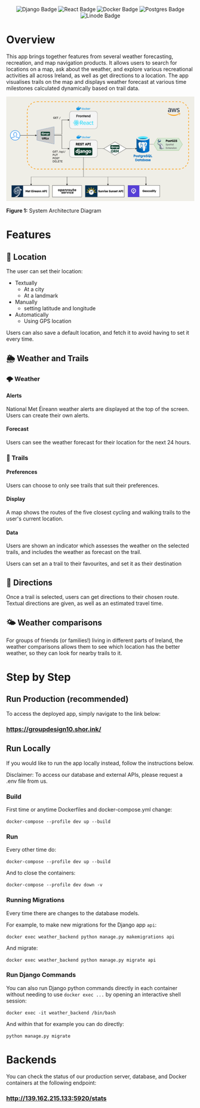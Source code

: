<p align="center"> <img src="https://img.shields.io/badge/Backend-Django-green?style=for-the-badge&logo=django&logoColor=white" alt="Django Badge"/> <img src="https://img.shields.io/badge/Frontend-React-blue?style=for-the-badge&logo=react&logoColor=white" alt="React Badge"/> <img src="https://img.shields.io/badge/Containerized-Docker-2496ED?style=for-the-badge&logo=docker&logoColor=white" alt="Docker Badge"/> <img src="https://img.shields.io/badge/Database-PostgreSQL-316192?style=for-the-badge&logo=postgresql&logoColor=white" alt="Postgres Badge"/> <img src="https://img.shields.io/badge/Hosted-Linode-00A95C?style=for-the-badge&logo=linode&logoColor=white" alt="Linode Badge"/> </p>

# Overview

This app brings together features from several weather forecasting, recreation, and map navigation products. It allows users to search for locations on a map, ask about the weather, and explore various recreational activities all across Ireland, as well as get directions to a location. The app visualises trails on the map and displays weather forecast at various time milestones calculated dynamically based on trail data.

![System Architecture Diagram](docs/sys_arc.png)

**Figure 1:** System Architecture Diagram


# Features

## 📍 Location

The user can set their location:
- Textually
  - At a city
  - At a landmark
- Manually
  - setting latitude and longitude
- Automatically
  - Using GPS location

Users can also save a default location, and fetch it to avoid having to set it every time.

## 🌦️ Weather and Trails

### 🌩️ Weather

#### Alerts

National Met Éireann weather alerts are displayed at the top of the screen. Users can create their own alerts.

#### Forecast

Users can see the weather forecast for their location for the next 24 hours.

### 🥾 Trails

#### Preferences

Users can choose to only see trails that suit their preferences.

#### Display

A map shows the routes of the five closest cycling and walking trails to the user's current location. 

#### Data

Users are shown an indicator which assesses the weather on the selected trails, and includes the weather as forecast on the trail.

Users can set an a trail to their favourites, and set it as their destination

## 🧭 Directions

Once a trail is selected, users can get directions to their chosen route. Textual directions are given, as well as an estimated travel time.

## 🌤️ Weather comparisons

For groups of friends (or families!) living in different parts of Ireland, the weather comparisons allows them to see which location has the better weather, so they can look for nearby trails to it.


# Step by Step

## Run Production (recommended)

To access the deployed app, simply navigate to the link below:

### https://groupdesign10.shor.ink/

## Run Locally

If you would like to run the app locally instead, follow the instructions below.

Disclaimer: To access our database and external APIs, please request a .env file from us.

### Build
First time or anytime Dockerfiles and docker-compose.yml change:

`docker-compose --profile dev up --build`


### Run
Every other time do:

`docker-compose --profile dev up --build`

And to close the containers:

`docker-compose --profile dev down -v`


### Running Migrations

Every time there are changes to the database models.

For example, to make new migrations for the Django app `api`:

``docker exec weather_backend python manage.py makemigrations api``

And migrate:

``docker exec weather_backend python manage.py migrate api``


### Run Django Commands

You can also run Django python commands directly in each container without needing to use `docker exec ...` by opening an interactive shell session:

`docker exec -it weather_backend /bin/bash`

And within that for example you can do directly:

`python manage.py migrate`

# Backends

You can check the status of our production server, database, and Docker containers at the following endpoint:

### http://139.162.215.133:5920/stats

